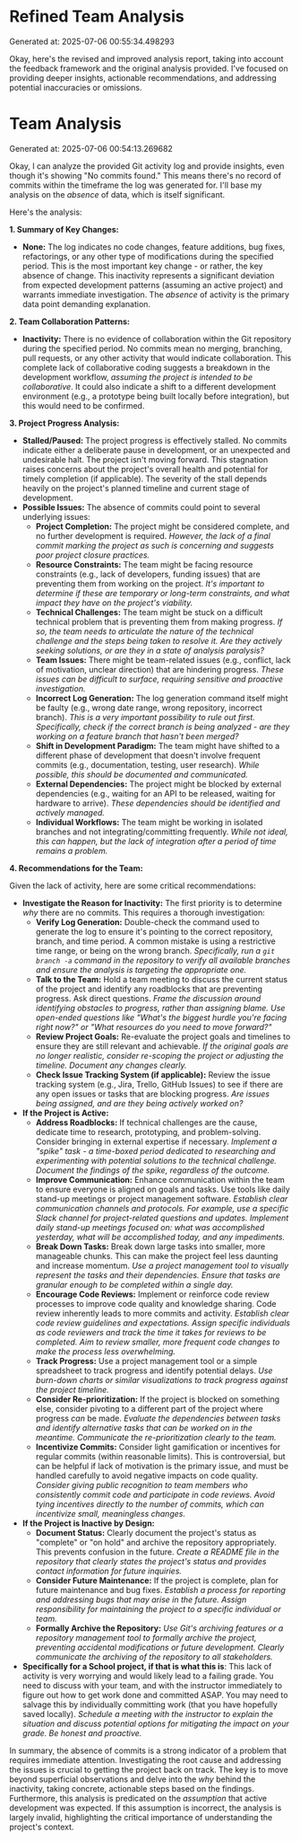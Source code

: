 # Refined Team Analysis
Generated at: 2025-07-06 00:55:34.498293

Okay, here's the revised and improved analysis report, taking into account the feedback framework and the original analysis provided.  I've focused on providing deeper insights, actionable recommendations, and addressing potential inaccuracies or omissions.

# Team Analysis
Generated at: 2025-07-06 00:54:13.269682

Okay, I can analyze the provided Git activity log and provide insights, even though it's showing "No commits found." This means there's no record of commits within the timeframe the log was generated for. I'll base my analysis on the *absence* of data, which is itself significant.

Here's the analysis:

**1. Summary of Key Changes:**

*   **None:** The log indicates no code changes, feature additions, bug fixes, refactorings, or any other type of modifications during the specified period. This is the most important key change - or rather, the key absence of change. This inactivity represents a significant deviation from expected development patterns (assuming an active project) and warrants immediate investigation.  The *absence* of activity is the primary data point demanding explanation.

**2. Team Collaboration Patterns:**

*   **Inactivity:** There is no evidence of collaboration within the Git repository during the specified period. No commits mean no merging, branching, pull requests, or any other activity that would indicate collaboration.  This complete lack of collaborative coding suggests a breakdown in the development workflow, *assuming the project is intended to be collaborative*.  It could also indicate a shift to a different development environment (e.g., a prototype being built locally before integration), but this would need to be confirmed.

**3. Project Progress Analysis:**

*   **Stalled/Paused:** The project progress is effectively stalled. No commits indicate either a deliberate pause in development, or an unexpected and undesirable halt. The project isn't moving forward. This stagnation raises concerns about the project's overall health and potential for timely completion (if applicable). The severity of the stall depends heavily on the project's planned timeline and current stage of development.
*   **Possible Issues:** The absence of commits could point to several underlying issues:
    *   **Project Completion:** The project might be considered complete, and no further development is required. *However, the lack of a final commit marking the project as such is concerning and suggests poor project closure practices.*
    *   **Resource Constraints:** The team might be facing resource constraints (e.g., lack of developers, funding issues) that are preventing them from working on the project. *It's important to determine if these are temporary or long-term constraints, and what impact they have on the project's viability.*
    *   **Technical Challenges:** The team might be stuck on a difficult technical problem that is preventing them from making progress. *If so, the team needs to articulate the nature of the technical challenge and the steps being taken to resolve it. Are they actively seeking solutions, or are they in a state of analysis paralysis?*
    *   **Team Issues:** There might be team-related issues (e.g., conflict, lack of motivation, unclear direction) that are hindering progress. *These issues can be difficult to surface, requiring sensitive and proactive investigation.*
    *   **Incorrect Log Generation:** The log generation command itself might be faulty (e.g., wrong date range, wrong repository, incorrect branch). *This is a very important possibility to rule out first. Specifically, check if the correct branch is being analyzed - are they working on a feature branch that hasn't been merged?*
    *   **Shift in Development Paradigm:** The team might have shifted to a different phase of development that doesn't involve frequent commits (e.g., documentation, testing, user research). *While possible, this should be documented and communicated.*
    *   **External Dependencies:** The project might be blocked by external dependencies (e.g., waiting for an API to be released, waiting for hardware to arrive). *These dependencies should be identified and actively managed.*
    *   **Individual Workflows:**  The team might be working in isolated branches and not integrating/committing frequently. *While not ideal, this can happen, but the lack of integration after a period of time remains a problem.*

**4. Recommendations for the Team:**

Given the lack of activity, here are some critical recommendations:

*   **Investigate the Reason for Inactivity:** The first priority is to determine *why* there are no commits. This requires a thorough investigation:
    *   **Verify Log Generation:** Double-check the command used to generate the log to ensure it's pointing to the correct repository, branch, and time period. A common mistake is using a restrictive time range, or being on the wrong branch. *Specifically, run a `git branch -a` command in the repository to verify all available branches and ensure the analysis is targeting the appropriate one.*
    *   **Talk to the Team:** Hold a team meeting to discuss the current status of the project and identify any roadblocks that are preventing progress. Ask direct questions. *Frame the discussion around identifying *obstacles* to progress, rather than assigning blame. Use open-ended questions like "What's the biggest hurdle you're facing right now?" or "What resources do you need to move forward?"*
    *   **Review Project Goals:** Re-evaluate the project goals and timelines to ensure they are still relevant and achievable. *If the original goals are no longer realistic, consider re-scoping the project or adjusting the timeline. Document any changes clearly.*
    *   **Check Issue Tracking System (if applicable):**  Review the issue tracking system (e.g., Jira, Trello, GitHub Issues) to see if there are any open issues or tasks that are blocking progress. *Are issues being assigned, and are they being actively worked on?*
*   **If the Project is Active:**
    *   **Address Roadblocks:** If technical challenges are the cause, dedicate time to research, prototyping, and problem-solving. Consider bringing in external expertise if necessary. *Implement a "spike" task - a time-boxed period dedicated to researching and experimenting with potential solutions to the technical challenge. Document the findings of the spike, regardless of the outcome.*
    *   **Improve Communication:** Enhance communication within the team to ensure everyone is aligned on goals and tasks. Use tools like daily stand-up meetings or project management software. *Establish clear communication channels and protocols.  For example, use a specific Slack channel for project-related questions and updates.*  *Implement daily stand-up meetings focused on: what was accomplished yesterday, what will be accomplished today, and any impediments.*
    *   **Break Down Tasks:** Break down large tasks into smaller, more manageable chunks. This can make the project feel less daunting and increase momentum. *Use a project management tool to visually represent the tasks and their dependencies. Ensure that tasks are granular enough to be completed within a single day.*
    *   **Encourage Code Reviews:** Implement or reinforce code review processes to improve code quality and knowledge sharing. Code review inherently leads to more commits and activity. *Establish clear code review guidelines and expectations. Assign specific individuals as code reviewers and track the time it takes for reviews to be completed.* *Aim to review smaller, more frequent code changes to make the process less overwhelming.*
    *   **Track Progress:** Use a project management tool or a simple spreadsheet to track progress and identify potential delays. *Use burn-down charts or similar visualizations to track progress against the project timeline.*
    *   **Consider Re-prioritization:** If the project is blocked on something else, consider pivoting to a different part of the project where progress *can* be made. *Evaluate the dependencies between tasks and identify alternative tasks that can be worked on in the meantime. Communicate the re-prioritization clearly to the team.*
    *   **Incentivize Commits:** Consider light gamification or incentives for regular commits (within reasonable limits).  This is controversial, but can be helpful if lack of motivation is the primary issue, and must be handled carefully to avoid negative impacts on code quality.  *Consider giving public recognition to team members who consistently commit code and participate in code reviews. Avoid tying incentives directly to the *number* of commits, which can incentivize small, meaningless changes.*
*   **If the Project is Inactive by Design:**
    *   **Document Status:** Clearly document the project's status as "complete" or "on hold" and archive the repository appropriately. This prevents confusion in the future. *Create a README file in the repository that clearly states the project's status and provides contact information for future inquiries.*
    *   **Consider Future Maintenance:** If the project is complete, plan for future maintenance and bug fixes. *Establish a process for reporting and addressing bugs that may arise in the future. Assign responsibility for maintaining the project to a specific individual or team.*
    *   **Formally Archive the Repository:** *Use Git's archiving features or a repository management tool to formally archive the project, preventing accidental modifications or future development.*  *Clearly communicate the archiving of the repository to all stakeholders.*
*   **Specifically for a School project, if that is what this is**: This lack of activity is very worrying and would likely lead to a failing grade. You need to discuss with your team, and with the instructor immediately to figure out how to get work done and committed ASAP. You may need to salvage this by individually committing work (that you have hopefully saved locally). *Schedule a meeting with the instructor to explain the situation and discuss potential options for mitigating the impact on your grade. Be honest and proactive.*

In summary, the absence of commits is a strong indicator of a problem that requires immediate attention. Investigating the root cause and addressing the issues is crucial to getting the project back on track.  The key is to move beyond superficial observations and delve into the *why* behind the inactivity, taking concrete, actionable steps based on the findings. Furthermore, this analysis is predicated on the *assumption* that active development was expected. If this assumption is incorrect, the analysis is largely invalid, highlighting the critical importance of understanding the project's context.
